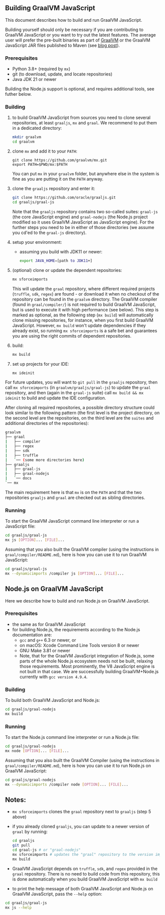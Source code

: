 ## Building GraalVM JavaScript

This document describes how to build and run GraalVM JavaScript.

Building yourself should only be necessary if you are contributing to GraalVM JavaScript or you want to try out the latest features.
The average user will prefer the pre-built binaries as part of [GraalVM](http://www.graalvm.org/downloads/) or the GraalVM JavaScript JAR files published to Maven (see [blog post](https://medium.com/graalvm/graalvms-javascript-engine-on-jdk11-with-high-performance-3e79f968a819)).

### Prerequisites

* Python 3.8+ (required by `mx`)
* git (to download, update, and locate repositories)
* Java JDK 21 or newer

Building the Node.js support is optional, and requires additional tools, see futher below.

### Building

1. to build GraalVM JavaScript from sources you need to clone several repositories, at least `graaljs`, `mx` and `graal`. We recommend to put them in a dedicated directory:
    ```bash
    mkdir graalvm
    cd graalvm
    ```

2. clone `mx` and add it to your `PATH`:
    ```
    git clone https://github.com/graalvm/mx.git
    export PATH=$PWD/mx:$PATH
    ```
    You can put `mx` in your `graalvm` folder, but anywhere else in the system is fine as you are putting it on the `PATH` anyway.

3. clone the `graaljs` repository and enter it:
    ```bash
    git clone https://github.com/oracle/graaljs.git
    cd graaljs/graal-js
    ```
    Note that the `graaljs` repository contains two so-called suites: `graal-js` (the core JavaScript engine) and `graal-nodejs` (the Node.js project modified so it uses GraalVM JavaScript as JavaScript engine).
    For the further steps you need to be in either of those directories (we assume you cd'ed to the `graal-js` directory).

4. setup your environment:
    - assuming you build with JDK11 or newer:
        ```bash
        export JAVA_HOME=[path to JDK11+]
        ```
5. (optional) clone or update the dependent repositories:
    ```bash
    mx sforceimports
    ```
    This will update the `graal` repository, where different required projects (`truffle`, `sdk`, `regex`) are found - or download it when no checkout of the repository can be found in the `graalvm` directory.
    The GraalVM compiler (found in `graal/compiler/`) is not required to build GraalVM JavaScript, but is used to execute it with high performance (see below).
    This step is marked as optional, as the following step (`mx build`) will automatically clone missing repositories, for instance, when you first build GraalVM JavaScript.
    However, `mx build` won't update dependencies if they already exist, so running `mx sforceimports` is a safe bet and guarantees you are using the right commits of dependent repositories.

6. build:
    ```bash
    mx build
    ```

7. set up projects for your IDE:
   ```bash
   mx ideinit
   ```

For future updates, you will want to `git pull` in the `graaljs` repository, then call `mx sforceimports` (in `graalvm/graaljs/graal-js`) to update the `graal` repository, and then (again in the `graal-js` suite) call `mx build && mx ideinit` to build and update the IDE configuration.

After cloning all required repositories, a possible directory structure could look similar to the following pattern (the first level is the project directory, on the second level are the repositories, on the third level are the `suites` and additional directories of the repositories):
```bash
graalvm
├── graal
|   ├── compiler
|   ├── regex
|   ├── sdk
|   ├── truffle
|   `── (some more directories here)
├── graaljs
|   ├── graal-js
|   ├── graal-nodejs
|   `── docs
`── mx
```
The main requirement here is that `mx` is on the `PATH` and that the two repositories `graaljs` and `graal` are checked out as sibling directories.


### Running

To start the GraalVM JavaScript command line interpreter or run a JavaScript file:
```bash
cd graaljs/graal-js
mx js [OPTION]... [FILE]...
```

Assuming that you also built the GraalVM compiler (using the instructions in `graal/compiler/README.md`), here is how you can use it to run GraalVM JavaScript:
```bash
cd graaljs/graal-js
mx --dynamicimports /compiler js [OPTION]... [FILE]...
```


## Node.js on GraalVM JavaScript

Here we describe how to build and run Node.js on GraalVM JavaScript.


### Prerequisites

* the same as for GraalVM JavaScript
* for building Node.js, the requirements according to the Node.js documentation are:
  * `gcc` and `g++` 6.3 or newer, or
  * on macOS: Xcode Command Line Tools version 8 or newer
  * GNU Make 3.81 or newer
  * Note, that for the GraalVM JavaScript integration of Node.js, some parts of the whole Node.js ecosystem needs not be built, relaxing those requirements. Most prominently, the V8 JavaScript engine is not built in that case. We are successfully building GraalVM+Node.js currently with `gcc version 4.9.4`.


### Building

To build both GraalVM JavaScript and Node.js:
```bash
cd graaljs/graal-nodejs
mx build
```


### Running

To start the Node.js command line interpreter or run a Node.js file:
```bash
cd graaljs/graal-nodejs
mx node [OPTION]... [FILE]...
```

Assuming that you also built the GraalVM Compiler (using the instructions in `graal/compiler/README.md`), here is how you can use it to run Node.js on GraalVM JavaScript:
```bash
cd graaljs/graal-nodejs
mx --dynamicimports /compiler node [OPTION]... [FILE]...
```


## Notes:

- `mx sforceimports` clones the `graal` repository next to `graaljs` (step 5 above)

- if you already cloned `graaljs`, you can update to a newer version of `graal` by running:
    ```bash
    cd graaljs
    git pull
    cd graal-js # or "graal-nodejs"
    mx sforceimports # updates the "graal" repository to the version imported by the current suite
    mx build
    ```

- GraalVM JavaScript depends on `truffle`, `sdk`, and `regex` provided in the `graal` repository. There is no need to build code from this repository, this is done automatically when you build GraalVM JavaScript with `mx build`

- to print the help message of both GraalVM JavaScript and Node.js on GraalVM JavaScript, pass the `--help` option:
```bash
cd graaljs/graal-js
mx js --help
```

